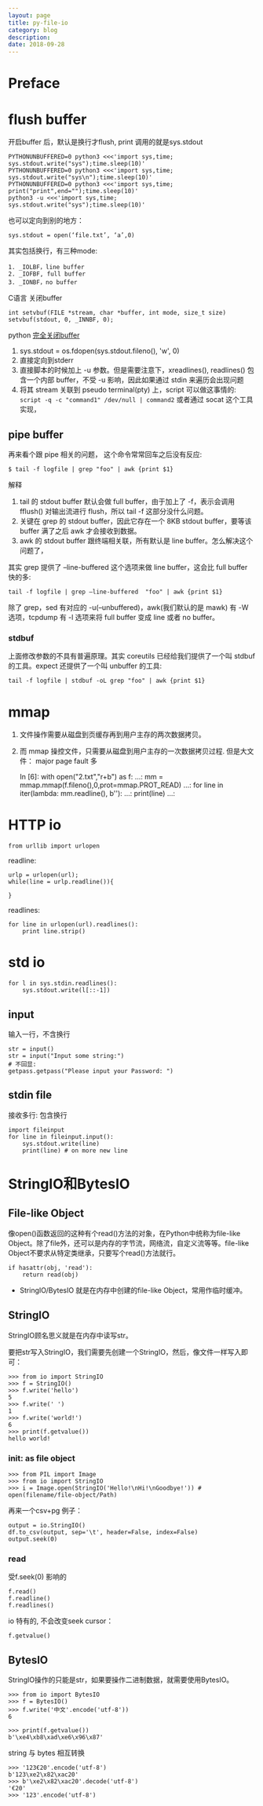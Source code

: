 ```yaml
---
layout: page
title: py-file-io
category: blog
description: 
date: 2018-09-28
---
```

# Preface

# flush buffer
开启buffer 后，默认是换行才flush, print 调用的就是sys.stdout

    PYTHONUNBUFFERED=0 python3 <<<'import sys,time; sys.stdout.write("sys");time.sleep(10)'
    PYTHONUNBUFFERED=0 python3 <<<'import sys,time; sys.stdout.write("sys\n");time.sleep(10)'
    PYTHONUNBUFFERED=0 python3 <<<'import sys,time; print("print",end="");time.sleep(10)'
    python3 -u <<<'import sys,time; sys.stdout.write("sys");time.sleep(10)'

也可以定向到别的地方：

    sys.stdout = open(‘file.txt’, ‘a’,0)

其实包括换行，有三种mode:

    1. _IOLBF，line buffer
    2. _IOFBF, full buffer
    3. _IONBF，no buffer

C语言 关闭buffer

    int setvbuf(FILE *stream, char *buffer, int mode, size_t size)
    setvbuf(stdout, 0, _INNBF, 0);

python [完全关闭buffer](http://jaseywang.me/2015/04/01/stdio-%E7%9A%84-buffer-%E9%97%AE%E9%A2%98/)

1. sys.stdout = os.fdopen(sys.stdout.fileno(), 'w', 0)
2. 直接定向到stderr 
3. 直接脚本的时候加上 -u 参数。但是需要注意下，xreadlines(), readlines() 包含一个内部 buffer，不受 -u 影响，因此如果通过 stdin 来遍历会出现问题
4. 将其 stream 关联到 pseudo terminal(pty) 上，script 可以做这事情的: `script -q -c "command1" /dev/null | command2`
或者通过 socat 这个工具实现，


## pipe buffer
再来看个跟 pipe 相关的问题， 这个命令常常回车之后没有反应:

    $ tail -f logfile | grep "foo" | awk {print $1}

解释
1. tail 的 stdout buffer 默认会做 full buffer，由于加上了 -f，表示会调用 fflush() 对输出流进行 flush，所以 tail -f 这部分没什么问题。
2. 关键在 grep 的 stdout buffer，因此它存在一个 8KB stdout buffer，要等该 buffer 满了之后 awk 才会接收到数据。
3. awk 的 stdout buffer 跟终端相关联，所有默认是 line buffer。怎么解决这个问题了，

其实 grep 提供了 –line-buffered 这个选项来做 line buffer，这会比 full buffer 快的多:

    tail -f logfile | grep –line-buffered  "foo" | awk {print $1}

除了 grep，sed 有对应的 -u(–unbuffered)，awk(我们默认的是 mawk) 有 -W 选项，tcpdump 有 -l 选项来将 full buffer 变成 line 或者 no buffer。

### stdbuf
上面修改参数的不具有普遍原理。其实 coreutils 已经给我们提供了一个叫 stdbuf 的工具。expect 还提供了一个叫 unbuffer 的工具:

    tail -f logfile | stdbuf -oL grep "foo" | awk {print $1}

# mmap
1. 文件操作需要从磁盘到页缓存再到用户主存的两次数据拷贝。
2. 而 mmap 操控文件，只需要从磁盘到用户主存的一次数据拷贝过程. 但是大文件： major page fault 多

    In [6]: with open("2.txt","r+b") as f:
    ...:     mm = mmap.mmap(f.fileno(),0,prot=mmap.PROT_READ)
    ...:     for line in iter(lambda: mm.readline(), b''):
    ...:         print(line)
    ...:

# HTTP io

	from urllib import urlopen

readline:

	urlp = urlopen(url);
	while(line = urlp.readline()){

	}

readlines:

	for line in urlopen(url).readlines():
		print line.strip()

# std io

    for l in sys.stdin.readlines():
        sys.stdout.write(l[::-1])

## input
输入一行，不含换行

	str = input()
	str = input("Input some string:")
    # 不回显:
    getpass.getpass("Please input your Password: ")

## stdin file
接收多行: 包含换行

    import fileinput
    for line in fileinput.input():
        sys.stdout.write(line)
        print(line) # on more new line

# StringIO和BytesIO

## File-like Object
像open()函数返回的这种有个read()方法的对象，在Python中统称为file-like Object。除了file外，还可以是内存的字节流，网络流，自定义流等等。file-like Object不要求从特定类继承，只要写个read()方法就行。

    if hasattr(obj, 'read'):
        return read(obj)

- StringIO/BytesIO 就是在内存中创建的file-like Object，常用作临时缓冲。

## StringIO
StringIO顾名思义就是在内存中读写str。

要把str写入StringIO，我们需要先创建一个StringIO，然后，像文件一样写入即可：

	>>> from io import StringIO
	>>> f = StringIO()
	>>> f.write('hello')
	5
	>>> f.write(' ')
	1
	>>> f.write('world!')
	6
	>>> print(f.getvalue())
	hello world!

### init: as file object


	>>> from PIL import Image
	>>> from io import StringIO
	>>> i = Image.open(StringIO('Hello!\nHi!\nGoodbye!')) # open(filename/file-object/Path)

再来一个csv+pg 例子：

    output = io.StringIO()
    df.to_csv(output, sep='\t', header=False, index=False)
    output.seek(0)

### read
受f.seek(0) 影响的

	f.read()
	f.readline()
	f.readlines()

io 特有的, 不会改变seek cursor：

    f.getvalue() 

## BytesIO
StringIO操作的只能是str，如果要操作二进制数据，就需要使用BytesIO。

	>>> from io import BytesIO
	>>> f = BytesIO()
	>>> f.write('中文'.encode('utf-8'))
	6

	>>> print(f.getvalue())
	b'\xe4\xb8\xad\xe6\x96\x87'

string 与 bytes 相互转换

	>>> '123€20'.encode('utf-8')
	b'123\xe2\x82\xac20'
	>>> b'\xe2\x82\xac20'.decode('utf-8')
	'€20'
	>>> '123'.encode('utf-8')